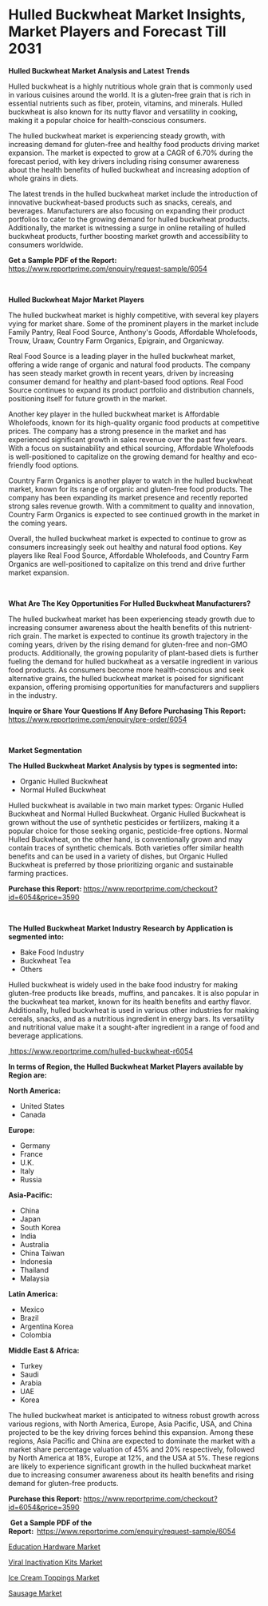 <p><h1>Hulled Buckwheat Market Insights, Market Players and Forecast Till 2031</h1></p><p><strong>Hulled Buckwheat Market Analysis and Latest Trends</strong></p>
<p><p>Hulled buckwheat is a highly nutritious whole grain that is commonly used in various cuisines around the world. It is a gluten-free grain that is rich in essential nutrients such as fiber, protein, vitamins, and minerals. Hulled buckwheat is also known for its nutty flavor and versatility in cooking, making it a popular choice for health-conscious consumers.</p><p>The hulled buckwheat market is experiencing steady growth, with increasing demand for gluten-free and healthy food products driving market expansion. The market is expected to grow at a CAGR of 6.70% during the forecast period, with key drivers including rising consumer awareness about the health benefits of hulled buckwheat and increasing adoption of whole grains in diets.</p><p>The latest trends in the hulled buckwheat market include the introduction of innovative buckwheat-based products such as snacks, cereals, and beverages. Manufacturers are also focusing on expanding their product portfolios to cater to the growing demand for hulled buckwheat products. Additionally, the market is witnessing a surge in online retailing of hulled buckwheat products, further boosting market growth and accessibility to consumers worldwide.</p></p>
<p><strong>Get a Sample PDF of the Report:&nbsp;</strong> <a href="https://www.reportprime.com/enquiry/request-sample/6054">https://www.reportprime.com/enquiry/request-sample/6054</a></p>
<p>&nbsp;</p>
<p><strong>Hulled Buckwheat Major Market Players</strong></p>
<p><p>The hulled buckwheat market is highly competitive, with several key players vying for market share. Some of the prominent players in the market include Family Pantry, Real Food Source, Anthony's Goods, Affordable Wholefoods, Trouw, Uraaw, Country Farm Organics, Epigrain, and Organicway.</p><p>Real Food Source is a leading player in the hulled buckwheat market, offering a wide range of organic and natural food products. The company has seen steady market growth in recent years, driven by increasing consumer demand for healthy and plant-based food options. Real Food Source continues to expand its product portfolio and distribution channels, positioning itself for future growth in the market.</p><p>Another key player in the hulled buckwheat market is Affordable Wholefoods, known for its high-quality organic food products at competitive prices. The company has a strong presence in the market and has experienced significant growth in sales revenue over the past few years. With a focus on sustainability and ethical sourcing, Affordable Wholefoods is well-positioned to capitalize on the growing demand for healthy and eco-friendly food options.</p><p>Country Farm Organics is another player to watch in the hulled buckwheat market, known for its range of organic and gluten-free food products. The company has been expanding its market presence and recently reported strong sales revenue growth. With a commitment to quality and innovation, Country Farm Organics is expected to see continued growth in the market in the coming years.</p><p>Overall, the hulled buckwheat market is expected to continue to grow as consumers increasingly seek out healthy and natural food options. Key players like Real Food Source, Affordable Wholefoods, and Country Farm Organics are well-positioned to capitalize on this trend and drive further market expansion.</p></p>
<p>&nbsp;</p>
<p><strong>What Are The Key Opportunities For Hulled Buckwheat Manufacturers?</strong></p>
<p><p>The hulled buckwheat market has been experiencing steady growth due to increasing consumer awareness about the health benefits of this nutrient-rich grain. The market is expected to continue its growth trajectory in the coming years, driven by the rising demand for gluten-free and non-GMO products. Additionally, the growing popularity of plant-based diets is further fueling the demand for hulled buckwheat as a versatile ingredient in various food products. As consumers become more health-conscious and seek alternative grains, the hulled buckwheat market is poised for significant expansion, offering promising opportunities for manufacturers and suppliers in the industry.</p></p>
<p><strong>Inquire or Share Your Questions If Any Before Purchasing This Report:</strong> <a href="https://www.reportprime.com/enquiry/pre-order/6054">https://www.reportprime.com/enquiry/pre-order/6054</a></p>
<p>&nbsp;</p>
<p><strong>Market Segmentation</strong></p>
<p><strong>The Hulled Buckwheat Market Analysis by types is segmented into:</strong></p>
<p><ul><li>Organic Hulled Buckwheat</li><li>Normal Hulled Buckwheat</li></ul></p>
<p><p>Hulled buckwheat is available in two main market types: Organic Hulled Buckwheat and Normal Hulled Buckwheat. Organic Hulled Buckwheat is grown without the use of synthetic pesticides or fertilizers, making it a popular choice for those seeking organic, pesticide-free options. Normal Hulled Buckwheat, on the other hand, is conventionally grown and may contain traces of synthetic chemicals. Both varieties offer similar health benefits and can be used in a variety of dishes, but Organic Hulled Buckwheat is preferred by those prioritizing organic and sustainable farming practices.</p></p>
<p><strong>Purchase this Report:&nbsp;</strong><a href="https://www.reportprime.com/checkout?id=6054&price=3590">https://www.reportprime.com/checkout?id=6054&price=3590</a></p>
<p>&nbsp;</p>
<p><strong>The Hulled Buckwheat Market Industry Research by Application is segmented into:</strong></p>
<p><ul><li>Bake Food Industry</li><li>Buckwheat Tea</li><li>Others</li></ul></p>
<p><p>Hulled buckwheat is widely used in the bake food industry for making gluten-free products like breads, muffins, and pancakes. It is also popular in the buckwheat tea market, known for its health benefits and earthy flavor. Additionally, hulled buckwheat is used in various other industries for making cereals, snacks, and as a nutritious ingredient in energy bars. Its versatility and nutritional value make it a sought-after ingredient in a range of food and beverage applications.</p></p>
<p><a href="https://www.reportprime.com/hulled-buckwheat-r6054">&nbsp;https://www.reportprime.com/hulled-buckwheat-r6054</a></p>
<p><strong>In terms of Region, the Hulled Buckwheat Market Players available by Region are:</strong></p>
<p>
    <p> <strong> North America: </strong>
        <ul>
            <li>United States</li>
            <li>Canada</li>
        </ul>
        </p> 
    <p> <strong> Europe: </strong>
        <ul>
            <li>Germany</li>
            <li>France</li>
            <li>U.K.</li>
            <li>Italy</li>
            <li>Russia</li>
        </ul>
        </p> 
    <p> <strong> Asia-Pacific: </strong>
        <ul>
            <li>China</li>
            <li>Japan</li>
            <li>South Korea</li>
            <li>India</li>
            <li>Australia</li>
            <li>China Taiwan</li>
            <li>Indonesia</li>
            <li>Thailand</li>
            <li>Malaysia</li>
        </ul>
        </p> 
    <p> <strong> Latin America: </strong>
        <ul>
            <li>Mexico</li>
            <li>Brazil</li>
            <li>Argentina Korea</li>
            <li>Colombia</li>
        </ul>
        </p> 
    <p> <strong> Middle East & Africa: </strong>
        <ul>
            <li>Turkey</li>
            <li>Saudi</li>
            <li>Arabia</li>
            <li>UAE</li>
            <li>Korea</li>
        </ul>
    </p>
    </p>
<p><p>The hulled buckwheat market is anticipated to witness robust growth across various regions, with North America, Europe, Asia Pacific, USA, and China projected to be the key driving forces behind this expansion. Among these regions, Asia Pacific and China are expected to dominate the market with a market share percentage valuation of 45% and 20% respectively, followed by North America at 18%, Europe at 12%, and the USA at 5%. These regions are likely to experience significant growth in the hulled buckwheat market due to increasing consumer awareness about its health benefits and rising demand for gluten-free products.</p></p>
<p><strong>Purchase this Report: </strong><a href="https://www.reportprime.com/checkout?id=6054&price=3590">https://www.reportprime.com/checkout?id=6054&price=3590</a></p>
<p>&nbsp;<strong>Get a Sample PDF of the Report:&nbsp;&nbsp;</strong><a href="https://www.reportprime.com/enquiry/request-sample/6054">https://www.reportprime.com/enquiry/request-sample/6054</a></p>
<p><strong></strong></p>
<p><p><a href="https://issuu.com/reportprime-2/docs/education-hardware-market-size-2030.pptx">Education Hardware Market</a></p><p><a href="https://issuu.com/reportprime-2/docs/viral-inactivation-kits-market-size-2030.pptx">Viral Inactivation Kits Market</a></p><p><a href="https://github.com/nathandecarvalho/Market-Research-Report-List-4/blob/main/ice-cream-toppings-market.md">Ice Cream Toppings Market</a></p><p><a href="https://github.com/amapolalg/Market-Research-Report-List-1/blob/main/sausage-market.md">Sausage Market</a></p></p>
